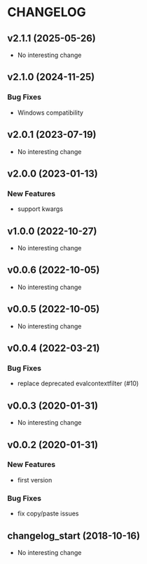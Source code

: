 # CHANGELOG

## v2.1.1 (2025-05-26)

- No interesting change

## v2.1.0 (2024-11-25)

### Bug Fixes

- Windows compatibility 

## v2.0.1 (2023-07-19)

- No interesting change

## v2.0.0 (2023-01-13)

### New Features

- support kwargs

## v1.0.0 (2022-10-27)

- No interesting change

## v0.0.6 (2022-10-05)

- No interesting change

## v0.0.5 (2022-10-05)

- No interesting change

## v0.0.4 (2022-03-21)

### Bug Fixes

- replace deprecated evalcontextfilter (#10)

## v0.0.3 (2020-01-31)

- No interesting change

## v0.0.2 (2020-01-31)

### New Features

- first version

### Bug Fixes

- fix copy/paste issues

## changelog_start (2018-10-16)

- No interesting change


